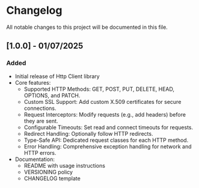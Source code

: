 # Changelog

All notable changes to this project will be documented in this file.

## [1.0.0] - 01/07/2025

### Added

- Initial release of Http Client library
- Core features:
    - Supported HTTP Methods: GET, POST, PUT, DELETE, HEAD, OPTIONS, and PATCH.
    - Custom SSL Support: Add custom X.509 certificates for secure connections.
    - Request Interceptors: Modify requests (e.g., add headers) before they are sent.
    - Configurable Timeouts: Set read and connect timeouts for requests.
    - Redirect Handling: Optionally follow HTTP redirects.
    - Type-Safe API: Dedicated request classes for each HTTP method.
    - Error Handling: Comprehensive exception handling for network and HTTP errors.
- Documentation:
    - README with usage instructions
    - VERSIONING policy
    - CHANGELOG template
